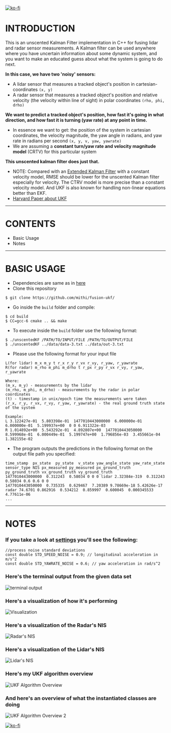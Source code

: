 [![ko-fi](https://www.ko-fi.com/img/githubbutton_sm.svg)](https://ko-fi.com/minimithi)

# INTRODUCTION
This is an unscented Kalman Filter implementation in C++ for fusing lidar and radar sensor measurements.
A Kalman filter can be used anywhere where you have uncertain information about some dynamic system, 
and you want to make an educated guess about what the system is going to do next. 

**In this case, we have two 'noisy' sensors:**
- A lidar sensor that measures a tracked object's position in cartesian-coordinates `(x, y)`
- A radar sensor that measures a tracked object's position and relative velocity (the velocity within line of sight) in polar coordinates `(rho, phi, drho)`

**We want to predict a tracked object's position, how fast it's going in what direction, and how fast it is
turning (yaw rate) at any point in time.** 
- In essence we want to get: the position of the system in cartesian coordinates, the velocity magnitude, the yaw angle in radians, and yaw rate  in radians per second `(x, y, v, yaw, yawrate)`
- We are assuming a **constant turn/yaw rate and velocity magnitude model** (CRTV) for this particular system

**This unscented kalman filter does just that.** 

- NOTE: Compared with an [Extended Kalman Filter](https://github.com/mithi/Fusion-EKF-CPP) with a constant velocity model, RMSE should be lower for the unscented Kalman filter especially for velocity. The CTRV model is more precise than a constant velocity model. And UKF is also known for handling non-linear equations better than EKF.
- [Harvard Paper about UKF](https://www.seas.harvard.edu/courses/cs281/papers/unscented.pdf)

-----
# CONTENTS
- Basic Usage
- Notes

-----
# BASIC USAGE
- Dependencies are same as in [here](https://github.com/mithi/fusion-ekf)
- Clone this repository 
```
$ git clone https://github.com/mithi/fusion-ukf/
```
- Go inside the `build` folder and compile: 
```
$ cd build
$ CC=gcc-6 cmake .. && make
```

- To execute inside the `build` folder use the following format: 

```
$ ./unscentedKF /PATH/TO/INPUT/FILE /PATH/TO/OUTPUT/FILE
$ ./unscentedKF ../data/data-3.txt ../data/out-3.txt
```

- Please use the following format for your input file
```
L(for lidar) m_x m_y t r_x r_y r_vx r_vy, r_yaw, r_yawrate
R(for radar) m_rho m_phi m_drho t r_px r_py r_vx r_vy, r_yaw, r_yawrate

Where:
(m_x, m_y) - measurements by the lidar
(m_rho, m_phi, m_drho) - measurements by the radar in polar coordinates
(t) - timestamp in unix/epoch time the measurements were taken
(r_x, r_y, r_vx, r_vy, r_yaw, r_yawrate) - the real ground truth state of the system

Example:
L 3.122427e-01  5.803398e-01  1477010443000000  6.000000e-01  6.000000e-01  5.199937e+00  0 0 6.911322e-03
R 1.014892e+00  5.543292e-01  4.892807e+00  1477010443050000  8.599968e-01  6.000449e-01  5.199747e+00  1.796856e-03  3.455661e-04  1.382155e-02
```
- The program outputs the predictions in the following format on the output file path you specified:
```
time_stamp  px_state  py_state  v_state yaw_angle_state yaw_rate_state  sensor_type NIS px_measured py_measured px_ground_truth py_ground_truth vx_ground_truth vy_ground_truth
1477010443000000  0.312243  0.58034 0 0 0 lidar 2.32384e-319  0.312243  0.58034 0.6 0.6 0 0
1477010443050000  0.735335  0.629467  7.20389 9.78669e-18 5.42626e-17 radar 74.6701 0.862916  0.534212  0.859997  0.600045  0.000345533 4.77611e-06
...
```

-----
# NOTES

### If you take a look at [settings](https://github.com/mithi/Fusion-UKF-CPP/blob/master/headers/settings.h) you'll see the following:
```
//process noise standard deviations
const double STD_SPEED_NOISE = 0.9; // longitudinal acceleration in m/s^2
const double STD_YAWRATE_NOISE = 0.6; // yaw acceleration in rad/s^2
```

### Here's the terminal output from the given data set
![terminal output](https://github.com/mithi/Fusion-UKF-CPP/blob/master/images/terminal_output.png)

### Here's a visualization of how it's performing
![Visualization](https://github.com/mithi/Fusion-UKF-CPP/blob/master/images/graph-1.png)

###  Here's a visualization of the Radar's NIS
![Radar's NIS](https://github.com/mithi/Fusion-UKF-CPP/blob/master/images/radar_nis.png)

### Here's a visualization of the Lidar's NIS
![Lidar's NIS](https://github.com/mithi/Fusion-UKF-CPP/blob/master/images/lidar_nis.png)

### Here's my UKF algorithm overview
![UKF Algorithm Overview](https://github.com/mithi/Fusion-UKF-CPP/blob/master/images/FusionUKF_overview_1.png)

###  And here's an overview of what the instantiated classes are doing
![UKF Algorithm Overview 2](https://github.com/mithi/Fusion-UKF-CPP/blob/master/images/FusionUKF_overview_2.png)

[![ko-fi](https://www.ko-fi.com/img/githubbutton_sm.svg)](https://ko-fi.com/minimithi)
